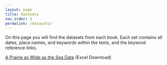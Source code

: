 ```yaml
---
layout: page
title: Datasets
nav_order: 3
permalink: /datasets/
---
```

<p>On this page you will find the datasets from each book. Each set contains all dates, place names, and keywords within the texts, and the keyword reference links.</p>

<a href="/A Prairie as Wide as the Sea Data.xlsx" download>A Prairie as Wide as the Sea Data</a> (Excel Download)
